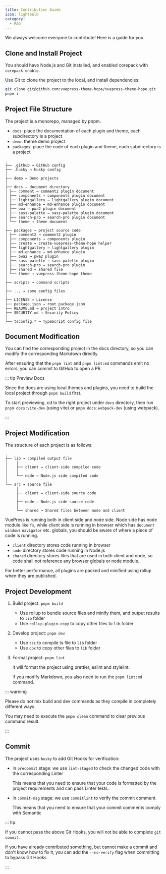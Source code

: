 ```yaml
---
title: Contribution Guide
icon: lightbulb
category:
  - FAQ
---
```


We always welcome everyone to contribute! Here is a guide for you.

<!-- more -->

## Clone and Install Project

You should have Node.js and Git installed, and enabled corepack with `corepack enable`.

Use Git to clone the project to the local, and install dependencies:

```sh
git clone git@github.com:vuepress-theme-hope/vuepress-theme-hope.git
pnpm i
```

## Project File Structure

The project is a monorepo, managed by pnpm.

- `docs`: place the documentation of each plugin and theme, each subdirectory is a project
- `demo`: theme demo project
- `packages`: place the code of each plugin and theme, each subdirectory is a project

```
.
├── .github → GitHub config
├── .husky → husky config
│
├── demo → Demo projects
│
├── docs → document directory
│ ├── comment → comment2 plugin document
│ ├── components → components plugin document
│ ├── lightgallery → lightgallery plugin document
│ ├── md-enhance → md-enhance plugin document
│ ├── pwa → pwa2 plugin document
│ ├── sass-palette → sass-palette plugin document
│ ├── search-pro → search-pro plugin document
│ └── theme → theme document
│
├── packages → project source code
│ ├── comment2 → comment2 plugin
│ ├── components → components plugin
│ ├── create → create-vuepress-theme-hope helper
│ ├── lightgallery → lightgallery plugin
│ ├── md-enhance → md-enhance plugin
│ ├── pwa2 → pwa2 plugin
│ ├── sass-palette → sass-palette plugin
│ ├── search-pro → search-pro plugin
│ ├── shared → shared file
│ └── theme → vuepress-theme-hope theme
│
├── scripts → command scripts
│
├── ... → some config files
│
├── LICENSE → License
├── package.json → root package.json
├── README.md → project intro
├── SECURITY.md → Security Policy
│
└── tsconfig.* → TypeScript config file
```

## Document Modification

You can find the corresponding project in the docs directory, so you can modify the corresponding Markdown directly.

After ensuring that the `pnpm lint` and `pnpm lint:md` commands emit no errors, you can commit to GitHub to open a PR.

::: tip Preview Docs

Since the docs are using local themes and plugins, you need to build the local project through `pnpm build` first.

To start previewing, cd to the right project under `docs` directory, then run `pnpm docs:vite-dev` (using vite) or `pnpm docs:webpack-dev` (using webpack).

:::

## Project Modification

The structure of each project is as follows:

```
.
├── lib → compiled output file
│    │
│    ├── client → client-side compiled code
│    │
│    └── node → Node.js side compiled code
│
└── src → source file
     │
     ├── client → client-side source code
     │
     ├── node → Node.js side source code
     │
     └── shared → Shared files between node and client
```

VuePress is running both in client side and node side. Node side has node module like `fs`, while client side is running in browser which has `document` `windows` `navigator` etc. globals, you should be aware of where a piece of code is running.

- `client` directory stores code running in browser
- `node` directory stores code running in Node.js
- `shared` directory stores files that are used in both client and node, so code shall not reference any browser globals or node module.

For better performance, all plugins are packed and minified using rollup when they are published.

## Project Development

1. Build project: `pnpm build`

   - Use rollup to bundle source files and minify them, and output results to `lib` folder
   - Use `rollup-plugin-copy` to copy other files to `lib` folder

1. Develop project: `pnpm dev`

   - Use `tsc` to compile ts file to `lib` folder
   - Use `cpx` to copy other files to `lib` folder

1. Format project: `pnpm lint`

   It will format the project using prettier, eslint and stylelint.

   If you modify Markdown, you also need to run the `pnpm lint:md` command.

::: warning

Please do not mix build and dev commands as they compile in completely different ways.

You may need to execute the `pnpm clean` command to clear previous command result.

:::

## Commit

The project uses `husky` to add Git Hooks for verification:

- In `precommit` stage: we use `lint-staged` to check the changed code with the corresponding Linter

  This means that you need to ensure that your code is formatted by the project requirements and can pass Linter tests.

- In `commit-msg` stage: we use `commitlint` to verify the commit comment.

  This means that you need to ensure that your commit comments comply with Semantic

::: tip

If you cannot pass the above Git Hooks, you will not be able to complete `git commit`.

If you have already contributed something, but cannot make a commit and don't know how to fix it, you can add the `--no-verify` flag when committing to bypass Git Hooks.

:::
